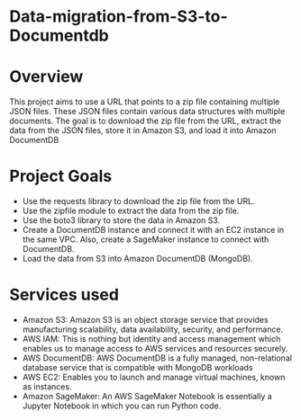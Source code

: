 # Data-migration-from-S3-to-Documentdb

# Overview
This project aims to use a URL that points to a zip file containing multiple JSON files. These JSON files contain various data structures with multiple documents. The goal is to download the zip file from the URL, extract the data from the JSON files, store it in Amazon S3, and load it into Amazon DocumentDB

# Project Goals
* Use the requests library to download the zip file from the URL.
* Use the zipfile module to extract the data from the zip file.
* Use the boto3 library to store the data in Amazon S3.
* Create a DocumentDB instance and connect it with an EC2 instance in the same VPC. Also, create a SageMaker instance to connect with DocumentDB.
* Load the data from S3 into Amazon DocumentDB (MongoDB).

# Services used
* Amazon S3: Amazon S3 is an object storage service that provides manufacturing scalability, data availability, security, and performance.
* AWS IAM: This is nothing but identity and access management which enables us to manage access to AWS services and resources securely.
* AWS DocumentDB: AWS DocumentDB is a fully managed, non-relational database service that is compatible with MongoDB workloads
* AWS EC2: Enables you to launch and manage virtual machines, known as instances.
* Amazon SageMaker: An AWS SageMaker Notebook is essentially a Jupyter Notebook in which you can run Python code.
